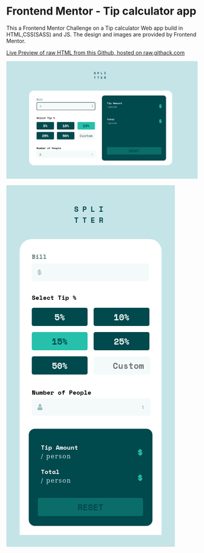 # Frontend Mentor - Tip calculator app
This a Frontend Mentor Challenge on a Tip calculator Web app build in HTML,CSS(SASS) and JS. The design and images are provided by Frontend Mentor.

[Live Preview of raw HTML from this Github, hosted on raw.githack.com ](https://raw.githack.com/gurpreet2188/frontend-mentor-tip-calc/master/index.html)

![Design preview for the Time tracking dashboard coding challenge-Desktop](./cap_1.png)

![Design preview for the Time tracking dashboard coding challenge-Mobile](./cap_2.png)

